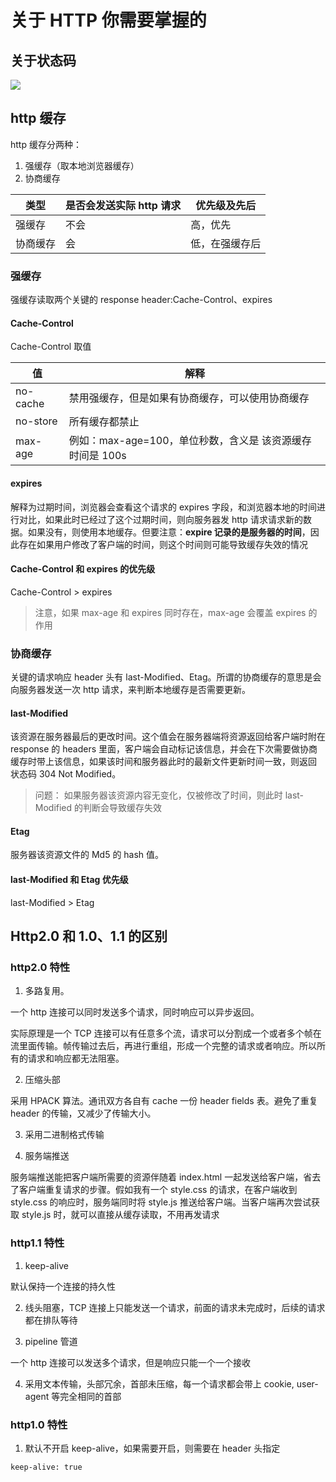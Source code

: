 # 关于 HTTP 你需要掌握的

## 关于状态码

![](https://user-gold-cdn.xitu.io/2018/7/31/164ed742fc418f41?w=829&h=374&f=png&s=91860)

## http 缓存

http 缓存分两种：

1. 强缓存（取本地浏览器缓存）
2. 协商缓存

| 类型     | 是否会发送实际 http 请求 | 优先级及先后   |
| -------- | ------------------------ | -------------- |
| 强缓存   | 不会                     | 高，优先       |
| 协商缓存 | 会                       | 低，在强缓存后 |

### 强缓存

强缓存读取两个关键的 response header:Cache-Control、expires

#### Cache-Control

Cache-Control 取值

| 值       | 解释                                                      |
| -------- | --------------------------------------------------------- |
| no-cache | 禁用强缓存，但是如果有协商缓存，可以使用协商缓存          |
| no-store | 所有缓存都禁止                                            |
| max-age  | 例如：max-age=100，单位秒数，含义是 该资源缓存时间是 100s |

#### expires

解释为过期时间，浏览器会查看这个请求的 expires 字段，和浏览器本地的时间进行对比，如果此时已经过了这个过期时间，则向服务器发 http 请求请求新的数据。如果没有，则使用本地缓存。但要注意：**expire 记录的是服务器的时间**，因此存在如果用户修改了客户端的时间，则这个时间则可能导致缓存失效的情况

#### Cache-Control 和 expires 的优先级

Cache-Control > expires

> 注意，如果 max-age 和 expires 同时存在，max-age 会覆盖 expires 的作用

### 协商缓存

关键的请求响应 header 头有 last-Modified、Etag。所谓的协商缓存的意思是会向服务器发送一次 http 请求，来判断本地缓存是否需要更新。

#### last-Modified

该资源在服务器最后的更改时间。这个值会在服务器端将资源返回给客户端时附在 response 的 headers 里面，客户端会自动标记该信息，并会在下次需要做协商缓存时带上该信息，如果该时间和服务器此时的最新文件更新时间一致，则返回 状态码 304 Not Modified。

> 问题： 如果服务器该资源内容无变化，仅被修改了时间，则此时 last-Modified 的判断会导致缓存失效

#### Etag

服务器该资源文件的 Md5 的 hash 值。

#### last-Modified 和 Etag 优先级

last-Modified > Etag

## Http2.0 和 1.0、1.1 的区别

### http2.0 特性

1. 多路复用。

一个 http 连接可以同时发送多个请求，同时响应可以异步返回。

实际原理是一个 TCP 连接可以有任意多个流，请求可以分割成一个或者多个帧在流里面传输。帧传输过去后，再进行重组，形成一个完整的请求或者响应。所以所有的请求和响应都无法阻塞。

2. 压缩头部

采用 HPACK 算法。通讯双方各自有 cache 一份 header fields 表。避免了重复 header 的传输，又减少了传输大小。

3. 采用二进制格式传输

4. 服务端推送

服务端推送能把客户端所需要的资源伴随着 index.html 一起发送给客户端，省去了客户端重复请求的步骤。假如我有一个 style.css 的请求，在客户端收到 style.css 的响应时，服务端同时将 style.js 推送给客户端。当客户端再次尝试获取 style.js 时，就可以直接从缓存读取，不用再发请求

### http1.1 特性

1. keep-alive

默认保持一个连接的持久性

2. 线头阻塞，TCP 连接上只能发送一个请求，前面的请求未完成时，后续的请求都在排队等待

3. pipeline 管道

一个 http 连接可以发送多个请求，但是响应只能一个一个接收

4. 采用文本传输，头部冗余，首部未压缩，每一个请求都会带上 cookie, user-agent 等完全相同的首部

### http1.0 特性

1. 默认不开启 keep-alive，如果需要开启，则需要在 header 头指定

```
keep-alive: true
```
